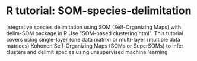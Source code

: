 # R tutorial: SOM-species-delimitation
Integrative species delimitation using SOM (Self-Organizing Maps) with delim-SOM package in R
Use "SOM-based clustering.html". This tutorial covers using single-layer (one data matrix) or multi-layer (multiple data matrices) Kohonen Self-Organizing Maps (SOMs or SuperSOMs) to infer clusters and delimit species using unsupervised machine learning
